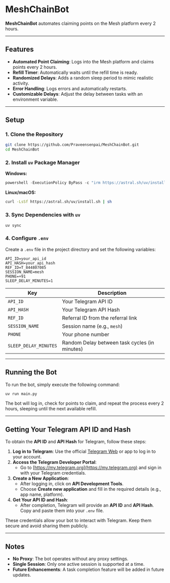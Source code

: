 # MeshChainBot

**MeshChainBot** automates claiming points on the Mesh platform every 2 hours.

---

## Features

- **Automated Point Claiming**: Logs into the Mesh platform and claims points every 2 hours.
- **Refill Timer**: Automatically waits until the refill time is ready.
- **Randomized Delays**: Adds a random sleep period to mimic realistic activity.
- **Error Handling**: Logs errors and automatically restarts.
- **Customizable Delays**: Adjust the delay between tasks with an environment variable.

---

## Setup

### 1. Clone the Repository

```bash
git clone https://github.com/Praveensenpai/MeshChainBot.git
cd MeshChainBot
```

### 2. Install `uv` Package Manager

**Windows:**

```powershell
powershell -ExecutionPolicy ByPass -c "irm https://astral.sh/uv/install.ps1 | iex"
```

**Linux/macOS:**

```bash
curl -LsSf https://astral.sh/uv/install.sh | sh
```

### 3. Sync Dependencies with `uv`

```bash
uv sync
```

### 4. Configure `.env`

Create a `.env` file in the project directory and set the following variables:

```plaintext
API_ID=your_api_id
API_HASH=your_api_hash
REF_ID=T_844807085
SESSION_NAME=mesh
PHONE=+91
SLEEP_DELAY_MINUTES=1
```

| Key                   | Description                                   |
| --------------------- | --------------------------------------------- |
| `API_ID`              | Your Telegram API ID                          |
| `API_HASH`            | Your Telegram API Hash                        |
| `REF_ID`              | Referral ID from the referral link            |
| `SESSION_NAME`        | Session name (e.g., `mesh`)                   |
| `PHONE`               | Your phone number                             |
| `SLEEP_DELAY_MINUTES` | Random Delay between task cycles (in minutes) |

---

## Running the Bot

To run the bot, simply execute the following command:

```bash
uv run main.py
```

The bot will log in, check for points to claim, and repeat the process every 2 hours, sleeping until the next available refill.

---

## Getting Your Telegram API ID and Hash

To obtain the **API ID** and **API Hash** for Telegram, follow these steps:

1. **Log in to Telegram**: Use the official [Telegram Web](https://web.telegram.org/) or app to log in to your account.
2. **Access the Telegram Developer Portal**:
   - Go to [https://my.telegram.org](https://my.telegram.org) and sign in with your Telegram credentials.
3. **Create a New Application**:
   - After logging in, click on **API Development Tools**.
   - Choose **Create new application** and fill in the required details (e.g., app name, platform).
4. **Get Your API ID and Hash**:
   - After completion, Telegram will provide an **API ID** and **API Hash**. Copy and paste them into your `.env` file.

These credentials allow your bot to interact with Telegram. Keep them secure and avoid sharing them publicly.

---

## Notes

- **No Proxy**: The bot operates without any proxy settings.
- **Single Session**: Only one active session is supported at a time.
- **Future Enhancements**: A task completion feature will be added in future updates.
